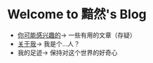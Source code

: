 # Welcome to 黯然's Blog

- [你可能感兴趣的]()->
  一些有用的文章（存疑）
- [关于我](./about.md)->
  我是个...人？
- 我的足迹->
  保持对这个世界的好奇心
